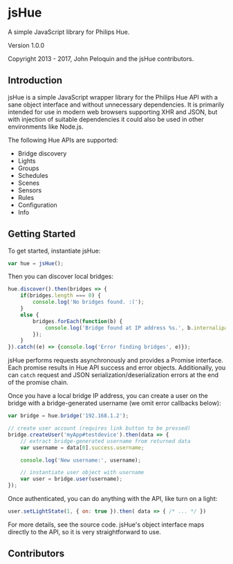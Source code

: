 # jsHue

A simple JavaScript library for Philips Hue.

Version 1.0.0

Copyright 2013 - 2017, John Peloquin and the jsHue contributors.

## Introduction

jsHue is a simple JavaScript wrapper library for the Philips Hue API with a sane
object interface and without unnecessary dependencies. It is primarily intended
for use in modern web browsers supporting XHR and JSON, but with injection of
suitable dependencies it could also be used in other environments like Node.js.

The following Hue APIs are supported:
- Bridge discovery
- Lights
- Groups
- Schedules
- Scenes
- Sensors
- Rules
- Configuration
- Info

## Getting Started

To get started, instantiate jsHue:

```js
var hue = jsHue();
```

Then you can discover local bridges:

```js
hue.discover().then(bridges => {
    if(bridges.length === 0) {
        console.log('No bridges found. :(');
    }
    else {
        bridges.forEach(function(b) {
            console.log('Bridge found at IP address %s.', b.internalipaddress);
        });
    }
}).catch((e) => {console.log('Error finding bridges', e)});
```

jsHue performs requests asynchronously and provides a Promise interface. Each promise results in Hue API success and error objects. Additionally, you can `catch` request and JSON serialization/deserialization errors at the end of the promise chain.

Once you have a local bridge IP address, you can create a user on the bridge with a bridge-generated username (we omit error callbacks below):

```js
var bridge = hue.bridge('192.168.1.2');

// create user account (requires link button to be pressed)
bridge.createUser('myApp#testdevice').then(data => {
    // extract bridge-generated username from returned data
    var username = data[0].success.username;

    console.log('New username:', username);

    // instantiate user object with username
    var user = bridge.user(username);
});
```

Once authenticated, you can do anything with the API, like turn on a light:

```js
user.setLightState(1, { on: true }).then( data => { /* ... */ })
```

For more details, see the source code. jsHue's object interface maps directly to the API, so it is very straightforward to use.

## Contributors
